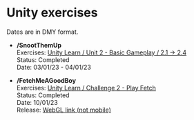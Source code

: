 # Unity exercises

Dates are in DMY format.

- **/SnootThemUp**  
Exercises: [Unity Learn / Unit 2 - Basic Gameplay / 2.1 -> 2.4](https://learn.unity.com/project/unit-2-basic-gameplay)  
Status: Completed  
Date: 03/01/23 - 04/01/23  

- **/FetchMeAGoodBoy**  
Exercises: [Unity Learn / Challenge 2 - Play Fetch](https://learn.unity.com/tutorial/challenge-2-play-fetch-with-random-values-and-arrays)  
Status: Completed  
Date: 10/01/23  
Release: [WebGL link (not mobile)](https://play.unity.com/mg/other/fetchmeagoodboy)  

